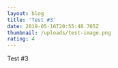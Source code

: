 ```yaml
---
layout: blog
title: 'Test #3'
date: 2019-05-16T20:55:48.765Z
thumbnail: /uploads/test-image.png
rating: 4
---
```

Test #3
